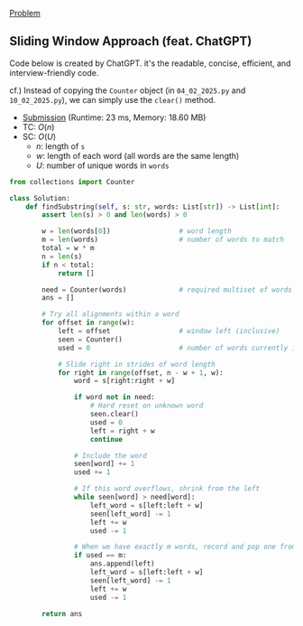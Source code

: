 
[Problem](https://leetcode.com/problems/substring-with-concatenation-of-all-words/)


## Sliding Window Approach (feat. ChatGPT)

Code below is created by ChatGPT. it's the readable, concise, efficient, and interview-friendly code.

cf.) Instead of copying the `Counter` object (in `04_02_2025.py` and `10_02_2025.py`), we can simply use the `clear()` method.


- [Submission](https://leetcode.com/problems/substring-with-concatenation-of-all-words/submissions/1791335852/) (Runtime: 23 ms, Memory: 18.60 MB)
- TC: $O(n)$
- SC: $O(U)$
  - $n$: length of `s`
  - $w$: length of each word (all words are the same length)
  - $U$: number of unique words in `words`


```python
from collections import Counter

class Solution:
    def findSubstring(self, s: str, words: List[str]) -> List[int]:
        assert len(s) > 0 and len(words) > 0

        w = len(words[0])                 # word length
        m = len(words)                    # number of words to match
        total = w * m
        n = len(s)
        if n < total:
            return []

        need = Counter(words)             # required multiset of words
        ans = []

        # Try all alignments within a word
        for offset in range(w):
            left = offset                 # window left (inclusive)
            seen = Counter()
            used = 0                      # number of words currently in window

            # Slide right in strides of word length
            for right in range(offset, n - w + 1, w):
                word = s[right:right + w]

                if word not in need:
                    # Hard reset on unknown word
                    seen.clear()
                    used = 0
                    left = right + w
                    continue

                # Include the word
                seen[word] += 1
                used += 1

                # If this word overflows, shrink from the left
                while seen[word] > need[word]:
                    left_word = s[left:left + w]
                    seen[left_word] -= 1
                    left += w
                    used -= 1

                # When we have exactly m words, record and pop one from the left
                if used == m:
                    ans.append(left)
                    left_word = s[left:left + w]
                    seen[left_word] -= 1
                    left += w
                    used -= 1

        return ans

```